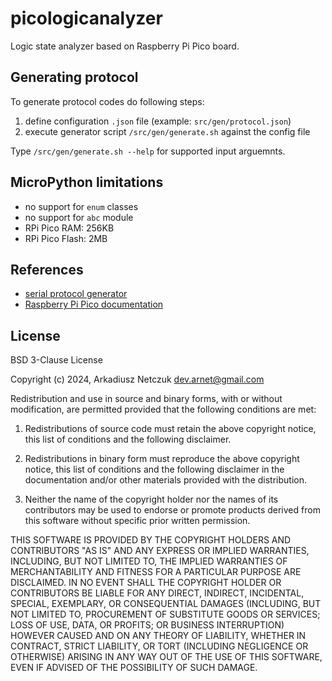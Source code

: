 # picologicanalyzer

Logic state analyzer based on Raspberry Pi Pico board.


## Generating protocol

To generate protocol codes do following steps:
1. define configuration `.json` file (example: `src/gen/protocol.json`)
2. execute generator script `/src/gen/generate.sh` against the config file

Type `/src/gen/generate.sh --help` for supported input arguemnts.


## MicroPython limitations

- no support for `enum` classes
- no support for `abc` module
- RPi Pico RAM: 256KB
- RPi Pico Flash: 2MB


## References

- [serial protocol generator](https://github.com/anetczuk/mpython-serial-protogen)
- [Raspberry Pi Pico documentation](https://www.raspberrypi.com/documentation/microcontrollers/raspberry-pi-pico.html)


## License

BSD 3-Clause License

Copyright (c) 2024, Arkadiusz Netczuk <dev.arnet@gmail.com>

Redistribution and use in source and binary forms, with or without
modification, are permitted provided that the following conditions are met:

1. Redistributions of source code must retain the above copyright notice, this
   list of conditions and the following disclaimer.

2. Redistributions in binary form must reproduce the above copyright notice,
   this list of conditions and the following disclaimer in the documentation
   and/or other materials provided with the distribution.

3. Neither the name of the copyright holder nor the names of its
   contributors may be used to endorse or promote products derived from
   this software without specific prior written permission.

THIS SOFTWARE IS PROVIDED BY THE COPYRIGHT HOLDERS AND CONTRIBUTORS "AS IS"
AND ANY EXPRESS OR IMPLIED WARRANTIES, INCLUDING, BUT NOT LIMITED TO, THE
IMPLIED WARRANTIES OF MERCHANTABILITY AND FITNESS FOR A PARTICULAR PURPOSE ARE
DISCLAIMED. IN NO EVENT SHALL THE COPYRIGHT HOLDER OR CONTRIBUTORS BE LIABLE
FOR ANY DIRECT, INDIRECT, INCIDENTAL, SPECIAL, EXEMPLARY, OR CONSEQUENTIAL
DAMAGES (INCLUDING, BUT NOT LIMITED TO, PROCUREMENT OF SUBSTITUTE GOODS OR
SERVICES; LOSS OF USE, DATA, OR PROFITS; OR BUSINESS INTERRUPTION) HOWEVER
CAUSED AND ON ANY THEORY OF LIABILITY, WHETHER IN CONTRACT, STRICT LIABILITY,
OR TORT (INCLUDING NEGLIGENCE OR OTHERWISE) ARISING IN ANY WAY OUT OF THE USE
OF THIS SOFTWARE, EVEN IF ADVISED OF THE POSSIBILITY OF SUCH DAMAGE.

